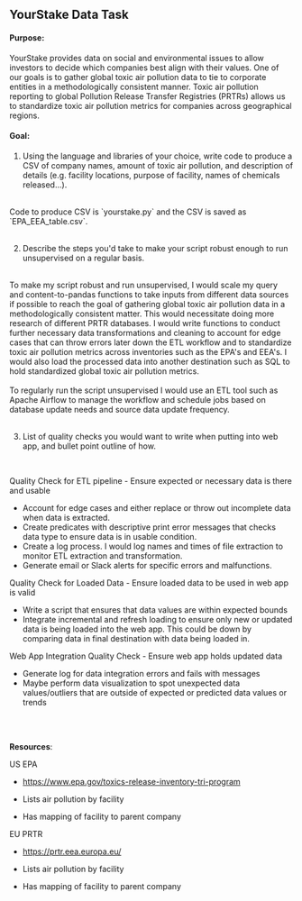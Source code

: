 ## YourStake Data Task

#### Purpose:
YourStake provides data on social and environmental issues to allow investors to decide which companies best align with their values. One of our goals is to gather global toxic air pollution data to tie to corporate entities in a methodologically consistent manner. Toxic air pollution reporting to global Pollution Release Transfer Registries (PRTRs) allows us to standardize toxic air pollution metrics for companies across geographical regions.

#### Goal:

1. Using the language and libraries of your choice, write code to produce a CSV of company names, amount of toxic air pollution, and description of details (e.g. facility locations, purpose of facility, names of chemicals released…).

<br>
Code to produce CSV is `yourstake.py` and the CSV is saved as `EPA_EEA_table.csv`.
<br>

<br>

2. Describe the steps you'd take to make your script robust enough to run unsupervised on a regular basis.

<br>
To make my script robust and run unsupervised, I would scale my query and content-to-pandas functions to take inputs from different data sources if possible to reach the goal of gathering global toxic air pollution data in a methodologically consistent matter. This would necessitate doing more research of different PRTR databases. I would write functions to conduct further necessary data transformations and cleaning to account for edge cases that can throw errors later down the ETL workflow and to standardize toxic air pollution metrics across inventories such as the EPA's and EEA's. I would also load the processed data into another destination such as SQL to hold standardized global toxic air pollution metrics.
<br>
<br>
To regularly run the script unsupervised I would use an ETL tool such as Apache Airflow to manage the workflow and schedule jobs based on database update needs and source data update frequency.
<br>

<br>

3. List of quality checks you would want to write when putting into web app, and bullet point outline of how.

<br>

Quality Check for ETL pipeline - Ensure expected or necessary data is there and usable
* Account for edge cases and either replace or throw out incomplete data when data is extracted.
* Create predicates with descriptive print error messages that checks data type to ensure data is in usable condition.
* Create a log process. I would log names and times of file extraction to monitor ETL extraction and transformation.
* Generate email or Slack alerts for specific errors and malfunctions.

Quality Check for Loaded Data - Ensure loaded data to be used in web app is valid
* Write a script that ensures that data values are within expected bounds
* Integrate incremental and refresh loading to ensure only new or updated data is being loaded into the web app. This could be down by comparing
data in final destination with data being loaded in.

Web App Integration Quality Check - Ensure web app holds updated data
* Generate log for data integration errors and fails with messages
* Maybe perform data visualization to spot unexpected data values/outliers that are outside of expected or predicted data values or trends
<br>

<br>


**Resources**:

US EPA

- https://www.epa.gov/toxics-release-inventory-tri-program

- Lists air pollution by facility

- Has mapping of facility to parent company

EU PRTR

- https://prtr.eea.europa.eu/

- Lists air pollution by facility

- Has mapping of facility to parent company
